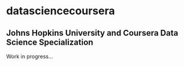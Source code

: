 # datasciencecoursera

## Johns Hopkins University and Coursera Data Science Specialization

Work in progress...
